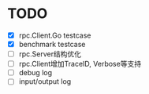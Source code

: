 # TODO

- [x] rpc.Client.Go testcase
- [x] benchmark testcase
- [ ] rpc.Server结构优化
- [ ] rpc.Client增加TraceID, Verbose等支持
- [ ] debug log
- [ ] input/output log
